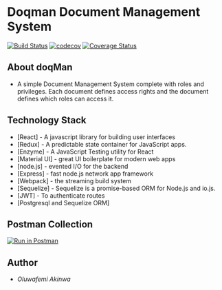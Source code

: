 # Doqman Document Management System
[![Build Status](https://travis-ci.org/andela-oakinwa/document-management-system.svg?branch=master)](https://travis-ci.org/andela-oakinwa/document-management-system)
[![codecov](https://codecov.io/gh/andela-oakinwa/document-management-system/branch/master/graph/badge.svg)](https://codecov.io/gh/andela-oakinwa/document-management-system)
[![Coverage Status](https://coveralls.io/repos/github/andela-oakinwa/document-management-system/badge.svg?branch=staging)](https://coveralls.io/github/andela-oakinwa/document-management-system?branch=staging)

## About doqMan
- A simple Document Management System complete with roles and privileges. Each document defines access rights and the document defines which roles can access it.

## Technology Stack
- [React] - A javascript library for building user interfaces
- [Redux] - A predictable state container for JavaScript apps.
- [Enzyme] - A JavaScript Testing utility for React
- [Material UI] - great UI boilerplate for modern web apps
- [node.js] - evented I/O for the backend
- [Express] - fast node.js network app framework
- [Webpack] - the streaming build system
- [Sequelize] - Sequelize is a promise-based ORM for Node.js and io.js.
- [JWT] - To authenticate routes
- [Postgresql and Sequelize ORM]

## Postman Collection
[![Run in Postman](https://run.pstmn.io/button.svg)](https://app.getpostman.com/run-collection/37ef46b88cd1286341d4)

## Author
- _Oluwafemi Akinwa_
